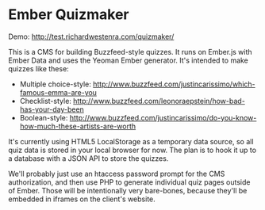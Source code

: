 Ember Quizmaker
==========

Demo: http://test.richardwestenra.com/quizmaker/

This is a CMS for building Buzzfeed-style quizzes. It runs on Ember.js with Ember Data and uses the Yeoman Ember generator.
It's intended to make quizzes like these:
* Multiple choice-style: http://www.buzzfeed.com/justincarissimo/which-famous-emma-are-you
* Checklist-style: http://www.buzzfeed.com/leonoraepstein/how-bad-has-your-day-been
* Boolean-style: http://www.buzzfeed.com/justincarissimo/do-you-know-how-much-these-artists-are-worth

It's currently using HTML5 LocalStorage as a temporary data source, so all quiz data is stored in your local browser for now. The plan is to hook it up to a database with a JSON API to store the quizzes.

We'll probably just use an htaccess password prompt for the CMS authorization, and then use PHP to generate individual quiz pages outside of Ember. Those will be intentionally very bare-bones, because they'll be embedded in iframes on the client's website.